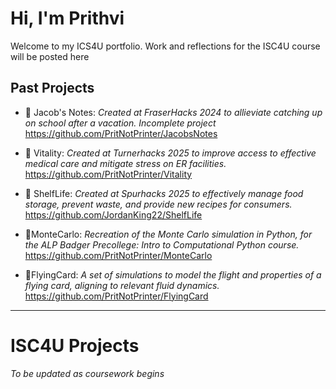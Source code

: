 # Hi, I'm Prithvi
Welcome to my ICS4U portfolio. Work and reflections for the ISC4U course will be posted here

## Past Projects
- 🔧 Jacob's Notes: *Created at FraserHacks 2024 to allieviate catching up on school after a vacation. Incomplete project*
https://github.com/PritNotPrinter/JacobsNotes
  
- 🔧 Vitality: *Created at Turnerhacks 2025 to improve access to effective medical care and mitigate stress on ER facilities.*
https://github.com/PritNotPrinter/Vitality
  
- 🔧 ShelfLife: *Created at Spurhacks 2025 to effectively manage food storage, prevent waste, and provide new recipes for consumers.*
https://github.com/JordanKing22/ShelfLife
  
- 🔧MonteCarlo: *Recreation of the Monte Carlo simulation in Python, for the ALP Badger Precollege: Intro to Computational Python course.*
https://github.com/PritNotPrinter/MonteCarlo
  
- 🔧FlyingCard: *A set of simulations to model the flight and properties of a flying card, aligning to relevant fluid dynamics.* 
https://github.com/PritNotPrinter/FlyingCard

---

# ISC4U Projects
*To be updated as coursework begins*

